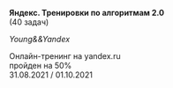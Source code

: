**Яндекс. Тренировки по алгоритмам 2.0**  
(40 задач)

*Young&&Yandex*  
  
Онлайн-тренинг на yandex.ru  
пройден на 50%  
31.08.2021 / 01.10.2021  
